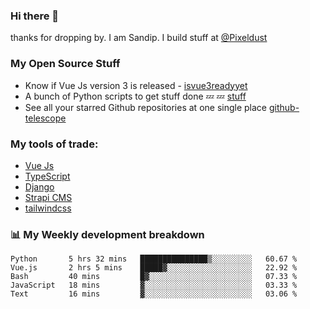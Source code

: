 ### Hi there 👋

thanks for dropping by.
I am Sandip. I build stuff at [@Pixeldust](github.com/pixeldust-in/)

###  **My Open Source Stuff**

 - Know if Vue Js version 3 is released -  [isvue3readyyet](https://github.com/sandiprb/isvue3readyyet)
 - A bunch of Python scripts to get stuff done 💤 💤 [stuff](https://github.com/sandiprb/stuff)
 - See all your starred Github repositories at one single place [github-telescope](https://github.com/sandiprb/github-telescope)



###  **My tools of trade:**
 - [Vue Js](https://github.com/vuejs/vue/)
 - [TypeScript](https://github.com/microsoft/TypeScript)
 - [Django](github.com/django/django)
 - [Strapi CMS](github.com/strapi/strapi)
 - [tailwindcss](https://github.com/tailwindlabs/tailwindcss)


###  📊 **My Weekly development breakdown**
<!--START_SECTION:waka-->
```text
Python       5 hrs 32 mins   ███████████████▒░░░░░░░░░   60.67 % 
Vue.js       2 hrs 5 mins    █████▓░░░░░░░░░░░░░░░░░░░   22.92 % 
Bash         40 mins         █▓░░░░░░░░░░░░░░░░░░░░░░░   07.33 % 
JavaScript   18 mins         ▓░░░░░░░░░░░░░░░░░░░░░░░░   03.33 % 
Text         16 mins         ▓░░░░░░░░░░░░░░░░░░░░░░░░   03.06 % 
```
<!--END_SECTION:waka-->

